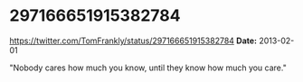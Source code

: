 # 297166651915382784
https://twitter.com/TomFrankly/status/297166651915382784
**Date:** 2013-02-01

"Nobody cares how much you know, until they know how much you care."
